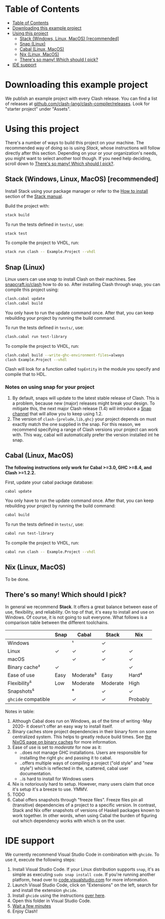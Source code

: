 # Table of Contents
- [Table of Contents](#table-of-contents)
- [Downloading this example project](#downloading-this-example-project)
- [Using this project](#using-this-project)
  - [Stack (Windows, Linux, MacOS) [recommended]](#stack-windows-linux-macos-recommended)
  - [Snap (Linux)](#snap-linux)
  - [Cabal (Linux, MacOS)](#cabal-linux-macos)
  - [Nix (Linux, MacOS)](#nix-linux-macos)
  - [There's so many! Which should I pick?](#theres-so-many-which-should-i-pick)
- [IDE support](#ide-support)

# Downloading this example project
We publish an example project with every Clash release. You can find a list of releases at [github.com/clash-lang/clash-compiler/releases](https://github.com/clash-lang/clash-compiler/releases). Look for "starter project" under "Assets".

# Using this project
There's a number of ways to build this project on your machine. The recommended way of doing so is using _Stack_, whose instructions will follow directly after this section. Depending on your or your organization's needs, you might want to select another tool though. If you need help deciding, scroll down to [There's so many! Which should I pick?](#theres-so-many-which-should-i-pick).


## Stack (Windows, Linux, MacOS) [recommended]
Install Stack using your package manager or refer to the [How to install](https://docs.haskellstack.org/en/stable/README/#how-to-install) section of the [Stack manual](https://docs.haskellstack.org/en/stable/README/).

Build the project with:

```bash
stack build
```

To run the tests defined in `tests/`, use:

```bash
stack test
```

To compile the project to VHDL, run:

```bash
stack run clash -- Example.Project --vhdl
```


## Snap (Linux)
Linux users can use _snap_ to install Clash on their machines. See [snapcraft.io/clash](https://snapcraft.io/clash) how to do so. After installing Clash through snap, you can compile this project using:

```bash
clash.cabal update
clash.cabal build
```

You only have to run the update command once. After that, you can keep rebuilding your project by running the build command.

To run the tests defined in `tests/`, use:

```bash
clash.cabal run test-library
```

To compile the project to VHDL, run:

```bash
clash.cabal build --write-ghc-environment-files=always
clash Example.Project --vhdl
```

Clash will look for a function called `topEntity` in the module you specify and compile that to HDL.

<!-- omit in toc -->
### Notes on using snap for your project

1. By default, snaps will update to the latest stable release of Clash. This is a problem, because new (major) releases might break your design. To mitigate this, the next major Clash release (1.4) will introduce a [Snap channel](https://snapcraft.io/docs/channels) that will allow you to keep using 1.2.
2. The version of `clash-{prelude,lib,ghc}` your project depends on must exactly match the one supplied in the snap. For this reason, we recommend specifying a range of Clash versions your project can work with. This way, cabal will automatically prefer the version installed int he snap.

## Cabal (Linux, MacOS)
**The following instructions only work for Cabal >=3.0, GHC >=8.4, and Clash >=1.2.2.**

First, update your cabal package database:

```bash
cabal update
```

You only have to run the update command once. After that, you can keep rebuilding your project by running the build command:

```bash
cabal build
```

To run the tests defined in `tests/`, use:

```bash
cabal run test-library
```

To compile the project to VHDL, run:

```bash
cabal run clash -- Example.Project --vhdl
```


## Nix (Linux, MacOS)
To be done.

## There's so many! Which should I pick?
In general we recommend **Stack**. It offers a great balance between ease of use, flexibility, and reliability. On top of that, it's easy to install and use on Windows. Of course, it is not going to suit everyone. What follows is a comparison table between the different toolchains.

|                     | Snap | Cabal     | Stack    | Nix      |
|---------------------|------|-----------|----------|----------|
| Windows             |      | ¹         | ✓        |          |
| Linux               | ✓    | ✓         | ✓        | ✓        |
| macOS               |      | ✓         | ✓        | ✓        |
| Binary cache²       | ✓    |           |          | ✓        |
| Ease of use         | Easy | Moderate³ | Easy     | Hard⁴    |
| Flexibility⁵        | Low  | Moderate  | Moderate | High     |
| Snapshots⁵          |      | ⁶         | ✓        | ✓        |
| `ghcide` compatible |      | ✓         | ✓        | Probably |

Notes in table:

1. Although Cabal does run on Windows, as of the time of writing -May 2020- it doesn't offer an easy way to install itself.
2. Binary caches store project dependencies in their binary form on some centralized system. This helps to greatly reduce build times. See [the NixOS page on binary caches](https://nixos.wiki/wiki/Binary_Cache) for more information.
3. Ease of use is set to _moderate_ for now as it:
   * ..does not manage GHC installations. Users are responsible for installing the right `ghc` and passing it to cabal.
   * ..offers multiple ways of compiling a project ("old style" and "new style") which is reflected in the, scattered, cabal user documentation.
   * ..is hard to install for Windows users
4. Nix is notoriously hard to setup. However, many users claim that once it's setup it's a breeze to use. YMMV.
5. TODO
6. Cabal offers snapshots through "freeze files". Freeze files pin all (transitive) dependencies of a project to a specific version. In contrast, Stack and Nix offer snapshots of versions of Haskell packages known to work together. In other words, when using Cabal the burden of figuring out which dependency works with which is on the user.

# IDE support
We currently recommend Visual Studio Code in combination with `ghcide`. To use it, execute the following steps:

1. Install Visual Studio Code. If your Linux distribution supports `snap`, it's as simple as executing `sudo snap install code`. If you're running another platform, head over to [code.visualstudio.com](https://code.visualstudio.com/) for more information.
2. Launch Visual Studio Code, click on "Extensions" on the left, search for and install the extension `ghcide`.
3. Install `ghcide` using the instructions [over here](https://github.com/digital-asset/ghcide#using-it).
4. Open this folder in Visual Studio Code.
5. [Wait a few minutes](https://imgs.xkcd.com/comics/compiling.png)
6. Enjoy Clash!
